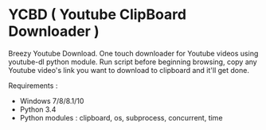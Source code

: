 # YCBD ( Youtube ClipBoard Downloader )
Breezy Youtube Download.
One touch downloader for Youtube videos using youtube-dl python module.
Run script before beginning browsing, copy any Youtube video's link you want to download to clipboard and it'll get done.

Requirements :
- Windows 7/8/8.1/10
- Python 3.4
- Python modules : clipboard, os, subprocess, concurrent, time
